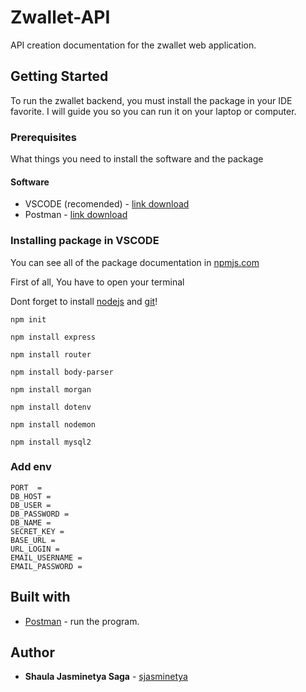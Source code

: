 # Zwallet-API
API creation documentation for the zwallet web application.

## Getting Started
To run the zwallet backend, you must install the package in your IDE favorite. I will guide you so you can run it on your laptop or computer.

### Prerequisites
What things you need to install the software and the package

#### Software

 * VSCODE (recomended) - [link download](https://code.visualstudio.com/download)
 * Postman - [link download](https://www.postman.com/downloads/)

### Installing package in VSCODE
You can see all of the package documentation in [npmjs.com](https://www.npmjs.com/)

First of all, You have to open your terminal

Dont forget to install [nodejs](https://nodejs.org/en/download/) and [git](https://git-scm.com/downloads)!

```
npm init
```
```
npm install express
```
```
npm install router
```
```
npm install body-parser
```
```
npm install morgan
```
```
npm install dotenv
```
```
npm install nodemon
```
```
npm install mysql2
```

### Add env
```
PORT  = 
DB_HOST = 
DB_USER = 
DB_PASSWORD = 
DB_NAME = 
SECRET_KEY = 
BASE_URL = 
URL_LOGIN = 
EMAIL_USERNAME = 
EMAIL_PASSWORD = 
```

## Built with

  * [Postman](https://www.getpostman.com/collections/3e371793a94f1a8bfbd2) - run the program.
  
## Author

  * **Shaula Jasminetya Saga** - [sjasminetya](https://github.com/sjasminetya)
